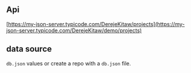 ## Api

[https://my-json-server.typicode.com/DerejeKitaw/projects](https://my-json-server.typicode.com/DerejeKitaw/demo/projects)

## data source

 `db.json` values or create a repo with a `db.json` file.
